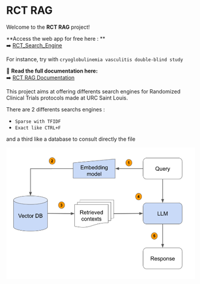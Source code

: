 # RCT RAG

Welcome to the **RCT RAG** project!

**Access the web app for free here : **  
➡️ [RCT_Search_Engine](https://rct-rag.onrender.com/)

For instance, try with `cryoglobulinemia vasculitis double-blind study`

📖 **Read the full documentation here:**  
➡️ [RCT RAG Documentation](https://ohassanaly.github.io/rct_rag/)  

This project aims at offering differents search engines for Randomized Clinical Trials protocols made at URC Saint Louis.

There are 2 differents searchs engines :

- `Sparse with TFIDF`
- `Exact like CTRL+F`

and a third like a database to consult directly the file

![Alt text](assets/rag_illustration.png)